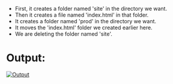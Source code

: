 - First, it creates a folder named 'site' in the directory we want.
- Then it creates a file named 'index.html' in that folder.
- It creates a folder named 'prod' in the directory we want.
- It moves the 'index.html' folder we created earlier here.
- We are deleting the folder named 'site'.


# Output:

[![Output](https://i.ibb.co/VT1XgF8/lnx1.png "Output")](https://i.ibb.co/VT1XgF8/lnx1.png "Output")
